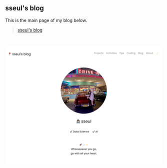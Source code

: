 ## sseul's blog

This is the main page of my blog below.

> [sseul's blog](https://seul1230.github.io/)

<br/>

![](assets/img/main_page.png)
